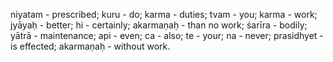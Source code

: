 niyatam - prescribed; kuru - do; karma - duties; tvam - you; karma - work; jyāyaḥ - better; hi - certainly; akarmaṇaḥ - than no work; śarīra - bodily; yātrā - maintenance; api - even; ca - also; te - your; na - never; prasidhyet - is effected; akarmaṇaḥ - without work.